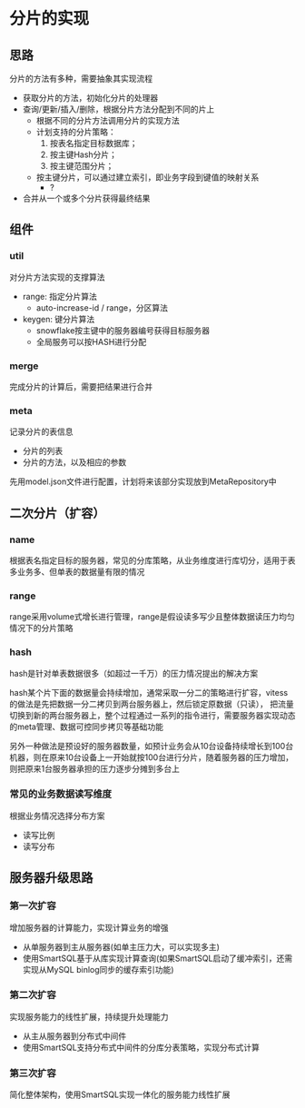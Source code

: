 # 分片的实现

## 思路

分片的方法有多种，需要抽象其实现流程

- 获取分片的方法，初始化分片的处理器
- 查询/更新/插入/删除，根据分片方法分配到不同的片上
  - 根据不同的分片方法调用分片的实现方法
  - 计划支持的分片策略：
    1. 按表名指定目标数据库；
    2. 按主键Hash分片；
    3. 按主键范围分片；
  - 按主键分片，可以通过建立索引，即业务字段到键值的映射关系
    - ?
- 合并从一个或多个分片获得最终结果

## 组件

### util

对分片方法实现的支撑算法

- range: 指定分片算法
  - auto-increase-id / range，分区算法
- keygen: 键分片算法
  - snowflake按主键中的服务器编号获得目标服务器
  - 全局服务可以按HASH进行分配

### merge

完成分片的计算后，需要把结果进行合并

### meta

记录分片的表信息
- 分片的列表
- 分片的方法，以及相应的参数

先用model.json文件进行配置，计划将来该部分实现放到MetaRepository中

## 二次分片（扩容）

### name
根据表名指定目标的服务器，常见的分库策略，从业务维度进行库切分，适用于表多业务多、但单表的数据量有限的情况

### range
range采用volume式增长进行管理，range是假设读多写少且整体数据读压力均匀情况下的分片策略

### hash
hash是针对单表数据很多（如超过一千万）的压力情况提出的解决方案

hash某个片下面的数据量会持续增加，通常采取一分二的策略进行扩容，vitess的做法是先把数据一分二拷贝到两台服务器上，然后锁定原数据（只读），
把流量切换到新的两台服务器上，整个过程通过一系列的指令进行，需要服务器实现动态的meta管理、数据可控同步拷贝等基础功能

另外一种做法是预设好的服务器数量，如预计业务会从10台设备持续增长到100台机器，则在原来10台设备上一开始就按100台进行分片，随着服务器的压力增加，
则把原来1台服务器承担的压力逐步分摊到多台上

### 常见的业务数据读写维度

根据业务情况选择分布方案

- 读写比例
- 读写分布 

## 服务器升级思路

### 第一次扩容

增加服务器的计算能力，实现计算业务的增强
- 从单服务器到主从服务器(如单主压力大，可以实现多主)
- 使用SmartSQL基于从库实现计算查询(如果SmartSQL启动了缓冲索引，还需实现从MySQL binlog同步的缓存索引功能)

### 第二次扩容

实现服务能力的线性扩展，持续提升处理能力
- 从主从服务器到分布式中间件
- 使用SmartSQL支持分布式中间件的分库分表策略，实现分布式计算

### 第三次扩容

简化整体架构，使用SmartSQL实现一体化的服务能力线性扩展